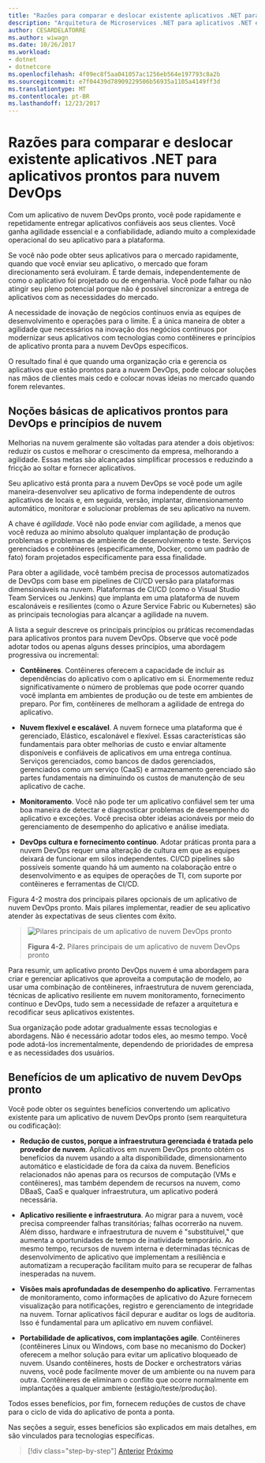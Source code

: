 ```yaml
---
title: "Razões para comparar e deslocar existente aplicativos .NET para aplicativos prontos para nuvem DevOps"
description: "Arquitetura de Microservices .NET para aplicativos .NET em contêineres | Razões para comparar e deslocar existente aplicativos .NET para aplicativos prontos para nuvem DevOps"
author: CESARDELATORRE
ms.author: wiwagn
ms.date: 10/26/2017
ms.workload:
- dotnet
- dotnetcore
ms.openlocfilehash: 4f09ec8f5aa041057ac1256eb564e197793c8a2b
ms.sourcegitcommit: e7f04439d78909229506b56935a1105a4149ff3d
ms.translationtype: MT
ms.contentlocale: pt-BR
ms.lasthandoff: 12/23/2017
---
```

# <a name="reasons-to-lift-and-shift-existing-net-apps-to-cloud-devops-ready-applications"></a>Razões para comparar e deslocar existente aplicativos .NET para aplicativos prontos para nuvem DevOps

Com um aplicativo de nuvem DevOps pronto, você pode rapidamente e repetidamente entregar aplicativos confiáveis aos seus clientes. Você ganha agilidade essencial e a confiabilidade, adiando muito a complexidade operacional do seu aplicativo para a plataforma.

Se você não pode obter seus aplicativos para o mercado rapidamente, quando que você enviar seu aplicativo, o mercado que foram direcionamento será evoluíram. É tarde demais, independentemente de como o aplicativo foi projetado ou de engenharia. Você pode falhar ou não atingir seu pleno potencial porque não é possível sincronizar a entrega de aplicativos com as necessidades do mercado.

A necessidade de inovação de negócios contínuos envia as equipes de desenvolvimento e operações para o limite. É a única maneira de obter a agilidade que necessários na inovação dos negócios contínuos por modernizar seus aplicativos com tecnologias como contêineres e princípios de aplicativo pronta para a nuvem DevOps específicos.

O resultado final é que quando uma organização cria e gerencia os aplicativos que estão prontos para a nuvem DevOps, pode colocar soluções nas mãos de clientes mais cedo e colocar novas ideias no mercado quando forem relevantes.

## <a name="cloud-devops-ready-application-principles-and-tenets"></a>Noções básicas de aplicativos prontos para DevOps e princípios de nuvem 

Melhorias na nuvem geralmente são voltadas para atender a dois objetivos: reduzir os custos e melhorar o crescimento da empresa, melhorando a agilidade. Essas metas são alcançadas simplificar processos e reduzindo a fricção ao soltar e fornecer aplicativos.

Seu aplicativo está pronta para a nuvem DevOps se você pode um agile maneira-desenvolver seu aplicativo de forma independente de outros aplicativos de locais e, em seguida, versão, implantar, dimensionamento automático, monitorar e solucionar problemas de seu aplicativo na nuvem.

A chave é *agilidade*. Você não pode enviar com agilidade, a menos que você reduza ao mínimo absoluto qualquer implantação de produção problemas e problemas de ambiente de desenvolvimento e teste. Serviços gerenciados e contêineres (especificamente, Docker, como um padrão de fato) foram projetados especificamente para essa finalidade.

Para obter a agilidade, você também precisa de processos automatizados de DevOps com base em pipelines de CI/CD versão para plataformas dimensionáveis na nuvem. Plataformas de CI/CD (como o Visual Studio Team Services ou Jenkins) que implanta em uma plataforma de nuvem escalonáveis e resilientes (como o Azure Service Fabric ou Kubernetes) são as principais tecnologias para alcançar a agilidade na nuvem.

A lista a seguir descreve os principais princípios ou práticas recomendadas para aplicativos prontos para nuvem DevOps. Observe que você pode adotar todos ou apenas alguns desses princípios, uma abordagem progressiva ou incremental:

-   **Contêineres**. Contêineres oferecem a capacidade de incluir as dependências do aplicativo com o aplicativo em si. Enormemente reduz significativamente o número de problemas que pode ocorrer quando você implanta em ambientes de produção ou de teste em ambientes de preparo. Por fim, contêineres de melhoram a agilidade de entrega do aplicativo.

-   **Nuvem flexível e escalável**. A nuvem fornece uma plataforma que é gerenciado, Elástico, escalonável e flexível. Essas características são fundamentais para obter melhorias de custo e enviar altamente disponíveis e confiáveis de aplicativos em uma entrega contínua. Serviços gerenciados, como bancos de dados gerenciados, gerenciados como um serviço (CaaS) e armazenamento gerenciado são partes fundamentais na diminuindo os custos de manutenção de seu aplicativo de cache.

-   **Monitoramento**. Você não pode ter um aplicativo confiável sem ter uma boa maneira de detectar e diagnosticar problemas de desempenho do aplicativo e exceções. Você precisa obter ideias acionáveis por meio do gerenciamento de desempenho do aplicativo e análise imediata.

-   **DevOps cultura e fornecimento contínuo**. Adotar práticas pronta para a nuvem DevOps requer uma alteração de cultura em que as equipes deixará de funcionar em silos independentes. CI/CD pipelines são possíveis somente quando há um aumento na colaboração entre o desenvolvimento e as equipes de operações de TI, com suporte por contêineres e ferramentas de CI/CD.

Figura 4-2 mostra dos principais pilares opcionais de um aplicativo de nuvem DevOps pronto. Mais pilares implementar, readier de seu aplicativo atender às expectativas de seus clientes com êxito.

> ![Pilares principais de um aplicativo de nuvem DevOps pronto](./media/image2.png)
>
> **Figura 4-2.** Pilares principais de um aplicativo de nuvem DevOps pronto

Para resumir, um aplicativo pronto DevOps nuvem é uma abordagem para criar e gerenciar aplicativos que aproveita a computação de modelo, ao usar uma combinação de contêineres, infraestrutura de nuvem gerenciada, técnicas de aplicativo resiliente em nuvem monitoramento, fornecimento contínuo e DevOps, tudo sem a necessidade de refazer a arquitetura e recodificar seus aplicativos existentes.

Sua organização pode adotar gradualmente essas tecnologias e abordagens. Não é necessário adotar todos eles, ao mesmo tempo. Você pode adotá-los incrementalmente, dependendo de prioridades de empresa e as necessidades dos usuários.

## <a name="benefits-of-a-cloud-devops-ready-application"></a>Benefícios de um aplicativo de nuvem DevOps pronto

Você pode obter os seguintes benefícios convertendo um aplicativo existente para um aplicativo de nuvem DevOps pronto (sem rearquitetura ou codificação):

-   **Redução de custos, porque a infraestrutura gerenciada é tratada pelo provedor de nuvem**. Aplicativos em nuvem DevOps pronto obtém os benefícios da nuvem usando a alta disponibilidade, dimensionamento automático e elasticidade de fora da caixa da nuvem. Benefícios relacionados não apenas para os recursos de computação (VMs e contêineres), mas também dependem de recursos na nuvem, como DBaaS, CaaS e qualquer infraestrutura, um aplicativo poderá necessária.

-   **Aplicativo resiliente e infraestrutura**. Ao migrar para a nuvem, você precisa compreender falhas transitórias; falhas ocorrerão na nuvem. Além disso, hardware e infraestrutura de nuvem é "substituível," que aumenta a oportunidades de tempo de inatividade temporário. Ao mesmo tempo, recursos de nuvem interna e determinadas técnicas de desenvolvimento de aplicativo que implementam a resiliência e automatizam a recuperação facilitam muito para se recuperar de falhas inesperadas na nuvem.

-   **Visões mais aprofundadas de desempenho do aplicativo**. Ferramentas de monitoramento, como informações de aplicativo do Azure fornecem visualização para notificações, registro e gerenciamento de integridade na nuvem. Tornar aplicativos fácil depurar e auditar os logs de auditoria. Isso é fundamental para um aplicativo em nuvem confiável.

-   **Portabilidade de aplicativos, com implantações agile**. Contêineres (contêineres Linux ou Windows, com base no mecanismo do Docker) oferecem a melhor solução para evitar um aplicativo bloqueado de nuvem. Usando contêineres, hosts de Docker e orchestrators várias nuvens, você pode facilmente mover de um ambiente ou na nuvem para outra. Contêineres de eliminam o conflito que ocorre normalmente em implantações a qualquer ambiente (estágio/teste/produção).

Todos esses benefícios, por fim, fornecem reduções de custos de chave para o ciclo de vida do aplicativo de ponta a ponta.

Nas seções a seguir, esses benefícios são explicados em mais detalhes, em são vinculados para tecnologias específicas.

>[!div class="step-by-step"]
[Anterior](index.md)
[Próximo](microsoft-technologies-in-cloud-devops-ready-applications.md)
